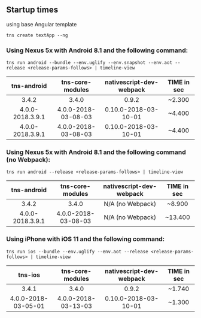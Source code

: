 
## Startup times

using base Angular template
```
tns create textApp --ng
```

### Using Nexus 5x with Android 8.1 and the following command:
```
tns run android --bundle --env.uglify --env.snapshot --env.aot --release <release-params-follows> | timeline-view
```

| tns-android      | tns-core-modules   | nativescript-dev-webpack  | TIME  in sec  |
| :---------------:|:------------------:|:-------------------------:|:-------------:|
| 3.4.2            | 3.4.0              | 0.9.2                     | ~2.300        |
| 4.0.0-2018.3.9.1 | 4.0.0-2018-03-08-03| 0.10.0-2018-03-10-01      | ~4.400        |
| 4.0.0-2018.3.9.1 | 4.0.0-2018-03-08-03| 0.10.0-2018-03-10-01      | ~4.400        |


### Using Nexus 5x with Android 8.1 and the following command (no Webpack):
```
tns run android --release <release-params-follows> | timeline-view
```
| tns-android      | tns-core-modules   | nativescript-dev-webpack  | TIME  in sec  |
| :---------------:|:------------------:|:-------------------------:|:-------------:|
| 3.4.2            | 3.4.0              | N/A (no Webpack)          | ~8.900        |
| 4.0.0-2018.3.9.1 | 4.0.0-2018-03-08-03| N/A (no Webpack)          | ~13.400       |

### Using iPhone with iOS 11 and the following command:
```
tns run ios --bundle --env.uglify --env.aot --release <release-params-follows> | timeline-view
```

| tns-ios            | tns-core-modules   | nativescript-dev-webpack  | TIME  in sec  |
| :-----------------:|:------------------:|:-------------------------:|:-------------:|
| 3.4.1              | 3.4.0              | 0.9.2                     | ~1.740        |
| 4.0.0-2018-03-05-01| 4.0.0-2018-03-13-03| 0.10.0-2018-03-10-01      | ~1.300        |
